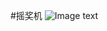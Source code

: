 #摇奖机
![Image text](https://raw.githubusercontent.com/Lsuihua/soltMechine/master/imgs/soltMechine.png)